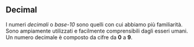 ## Decimal

I numeri *decimali* o *base-10* sono quelli con cui abbiamo più familiarità. Sono ampiamente utilizzati e facilmente comprensibili dagli esseri umani. Un numero decimale è composto da cifre da **0** a **9**.
